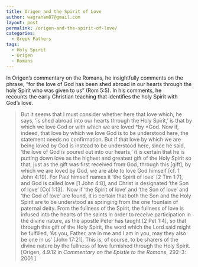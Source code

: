 ```yaml
---
title: Origen and the Spirit of Love
author: wagraham87@gmail.com
layout: post
permalink: /origen-and-the-spirit-of-love/
categories:
  - Greek Fathers
tags:
  - Holy Spirit
  - Origen
  - Romans
---
```

In Origen&#8217;s commentary on the Romans, he insightfully comments on the phrase, &#8220;for the love of God has been shed abroad in our hearts through the holy Spirit who was given to us&#8221; (Rom 5:5). In his comments, he recounts the early Christian teaching that identifies the holy Spirit with God&#8217;s love.

> But it seems that I must consider whether here that love which, he says, &#8216;is shed abroad into our hearts through the Holy Spirit,&#8217; is that by which we love God or with which we are loved *by *God. Now if, indeed, that love by which we love God is to be understood here, the statement needs no confirmation. But if that love by which we are being loved by God is instead to be understood here, since he said, &#8216;the love of God is poured out into our hearts,&#8217; it is certain that he is putting down love as the highest and greatest gift of the Holy Spirit so that, just as the gift was first received from God, through this [gift], by which we are loved by God, we are able to love God himself [cf. 1 John 4:19]. For Paul himself names it &#8216;the Spirit of love&#8217; [2 Tim 1:7], and God is called love [1 John 4:8], and Christ is designated &#8216;the Son of love&#8217; [Col 1:13].  Now if &#8216;the Spirit of love&#8217; and &#8216;the Son of love&#8217; and &#8216;the God of love&#8217; are found, it is certain that both the Son and the Holy Spirit are to be understood as springing from the one fountain of paternal deity. From the fullness of the Spirit, the fullness of love is infused into the hearts of the saints in order to receive participation in the divine nature, as the apostle Peter has taught [2 Pet 1:4], so that through this gift of the Holy Spirit, the word which the Lord said might be fulfilled, &#8216;As you, Father, are in me and I am in you, may they also be one in us&#8217; [John 17:21]. This is, of course, to be sharers of the divine nature by the fullness of love furnished through the Holy Spirit. [Origen, 4.9.12 in *Commentary on the Epistle to the Romans*, 292–3: 2001 ]